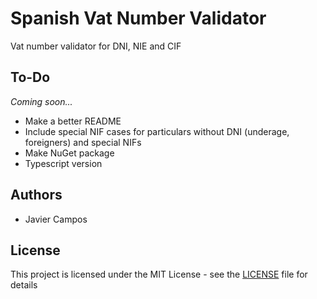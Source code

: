 # Spanish Vat Number Validator

Vat number validator for DNI, NIE and CIF

## To-Do

*Coming soon...*
* Make a better README
* Include special NIF cases for particulars without DNI (underage, foreigners) and special NIFs
* Make NuGet package
* Typescript version

## Authors

* Javier Campos

## License

This project is licensed under the MIT License - see the [LICENSE](LICENSE) file for details